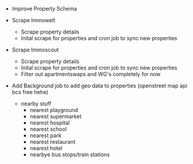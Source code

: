 - Improve Property Schema
- Scrape Immowelt
    - Scrape property details
    - Inital scrape for properties and cron job to sync new properties
- Scrape Immoscout
    - Scrape property details
    - Inital scrape for properties and cron job to sync new properties
    - Filter out apartmentswaps and WG's completely for now

- Add Background job to add geo data to properties (openstreet map api bcs free hehe)
    - nearby stuff
        - nearest playground
        - nearest supermarket
        - nearest hospital
        - nearest school
        - nearest park
        - nearest restaurant
        - nearest hotel
        - nearbye bus stops/train stations
        